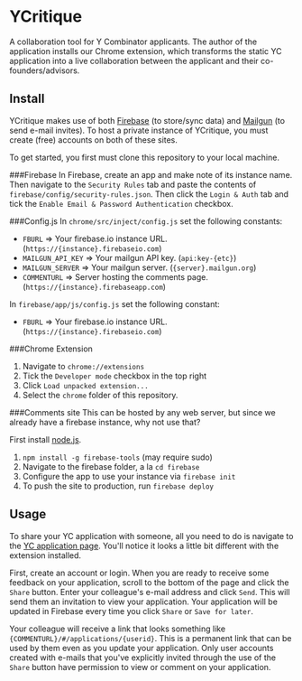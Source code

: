 YCritique
=========
A collaboration tool for Y Combinator applicants. The author of the application installs our Chrome extension, which transforms the static YC application into a live collaboration between the applicant and their co-founders/advisors.

Install
---------
YCritique makes use of both [Firebase](https://www.firebase.com/) (to store/sync data) and [Mailgun](https://www.mailgun.com) (to send e-mail invites). To host a private instance of YCritique, you must create (free) accounts on both of these sites.

To get started, you first must clone this repository to your local machine.

###Firebase
In Firebase, create an app and make note of its instance name. Then navigate to the `Security Rules` tab and paste the contents of `firebase/config/security-rules.json`. Then click the `Login & Auth` tab and tick the `Enable Email & Password Authentication` checkbox.

###Config.js
In `chrome/src/inject/config.js` set the following constants:
- `FBURL` => Your firebase.io instance URL. (`https://{instance}.firebaseio.com`)
- `MAILGUN_API_KEY` => Your mailgun API key. (`api:key-{etc}`)
- `MAILGUN_SERVER` => Your mailgun server. (`{server}.mailgun.org`)
- `COMMENTURL` => Server hosting the comments page. (`https://{instance}.firebaseapp.com`)

In `firebase/app/js/config.js` set the following constant:
- `FBURL` => Your firebase.io instance URL. (`https://{instance}.firebaseio.com`)

###Chrome Extension 
1. Navigate to `chrome://extensions`
2. Tick the `Developer mode` checkbox in the top right
3. Click `Load unpacked extension...`
4. Select the `chrome` folder of this repository.

###Comments site
This can be hosted by any web server, but since we already have a firebase instance, why not use that?

First install [node.js](http://nodejs.org/).

1. `npm install -g firebase-tools` (may require sudo)
2. Navigate to the firebase folder, a la `cd firebase`
3. Configure the app to use your instance via `firebase init`
4. To push the site to production, run `firebase deploy`

Usage
---------
To share your YC application with someone, all you need to do is navigate to the [YC application page](https://apply.ycombinator.com/app/edit). You'll notice it looks a little bit different with the extension installed. 

First, create an account or login. 
When you are ready to receive some feedback on your application, scroll to the bottom of the page and click the `Share` button. Enter your colleague's e-mail address and click `Send`. This will send them an invitation to view your application. Your application will be updated in Firebase every time you click `Share` or `Save for later`.

Your colleague will receive a link that looks something like `{COMMENTURL}/#/applications/{userid}`. This is a permanent link that can be used by them even as you update your application. Only user accounts created with e-mails that you've explicitly invited through the use of the `Share` button have permission to view or comment on your application.